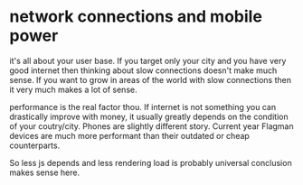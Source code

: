 # network connections and mobile power

it's all about your user base. If you target only your city and you have very good internet then thinking about slow connections doesn't make much sense. If you want to grow in areas of the world with slow connections then it very much makes a lot of sense.

performance is the real factor thou. If internet is not something you can drastically improve with money, it usually greatly depends on the condition of your coutry/city. Phones are slightly different story. Current year Flagman devices are much more performant than their outdated or cheap counterparts.

So less js depends and less rendering load is probably universal conclusion makes sense here.